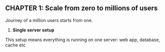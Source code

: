 ## **CHAPTER 1: Scale from zero to millions of users**

Journey of a million users starts from one.

1. **Single server setup**

This setup means everything is running on one server: web app, database, cache etc
